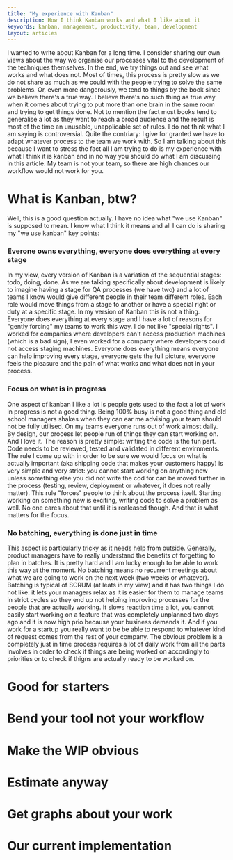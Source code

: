 ```yaml
---
title: "My experience with Kanban"
description: How I think Kanban works and what I like about it
keywords: kanban, management, productivity, team, development
layout: articles
---
```


I wanted to write about Kanban for a long time. I consider sharing our own
views about the way we organise our processes vital to the development of the
techniques themselves. In the end, we try things out and see what works and
what does not. Most of times, this process is pretty slow as we do not share
as much as we could with the people trying to solve the same problems. Or,
even more dangerously, we tend to things by the book since we believe there's
a true way.
I believe there's no such thing as true way when it comes about trying to put
more than one brain in the same room and trying to get things done. Not to
mention the fact most books tend to generalise a lot as they want to reach a
broad audience and the result is most of the time an unusable, unapplicable
set of rules. I do not think what I am saying is controversial. Quite the
contriary: I give for granted we have to adapt whatever process to the team we
work with. So I am talking about this because I want to stress the fact all I
am trying to do is my experience with what I think it is kanban and in no way
you should do what I am discussing in this article. My team is not your team,
so there are high chances our workflow would not work for you.

# What is Kanban, btw?

Well, this is a good question actually. I have no idea what "we use Kanban" is
supposed to mean. I know what I think it means and all I can do is sharing my
"we use kanban" key points:

### Everone owns everything, everyone does everything at every stage

In my view, every version of Kanban is a variation of the sequential stages:
todo, doing, done. As we are talking specifically about development is likely
to imagine having a stage for QA processes (we have two) and a lot of teams I
know would give different people in their team different roles. Each role
would move things from a stage to another or have a special right or duty at a
specific stage. In my version of Kanban this is not a thing. Everyone does
everything at every stage and I have a lot of reasons for "gently forcing" my
teams to work this way. I do not like "special rights". I worked for companies
where developers can't access production machines (which is a bad sign), I
even worked for a company where developers could not access staging machines.
Everyone does everything means everyone can help improving every stage,
everyone gets the full picture, everyone feels the pleasure and the pain of
what works and what does not in your process.

### Focus on what is in progress

One aspect of kanban I like a lot is people gets used to the fact a lot of
work in progress is not a good thing. Being 100% busy is not a good thing and
old school managers shakes when they can ear me advising your team should not
be fully utilised. On my teams everyone runs out of work almost daily. By
design, our process let people run of things they can start working on. And I
love it. The reason is pretty simple: writing the code is the fun part. Code
needs to be reviewed, tested and validated in different envirnments. The rule
I come up with in order to be sure we would focus on what is actually
important (aka shipping code that makes your customers happy) is very simple
and very strict: you cannot start working on anything new unless something
else you did not write the cod for can be moved further in the process
(testing, review, deployment or whatever, it does not really matter). This
rule "forces" people to think about the process itself. Starting working on
something new is exciting, writing code to solve a problem as well. No one
cares about that until it is realeased though. And that is what matters for
the focus.

### No batching, everything is done just in time

This aspect is particularly tricky as it needs help from outside. Generally,
product managers have to really understand the benefits of forgetting to plan
in batches. It is pretty hard and I am lucky enough to be able to work this
way at the moment. No batching means no recurrent meetings about what we are
going to work on the next week (two weeks or whatever). Batching is typical of
SCRUM (at leats in my view) and it has two things I do not like: it lets your
managers relax as it is easier for them to manage teams in strict cycles so
they end up not helping improving processes for the people that are actually
working. It slows reaction time a lot, you cannot easily start working on a
feature that was completely unplanned two days ago and it is now high prio
because your business demands it. And if you work for a startup you really
want to be be able to respond to whatever kind of request comes from the rest
of your company.
The obvious problem is a completely just in time process requires a lot of
daily work from all the parts involves in order to check if things are being
worked on accordingly to priorities or to check if thigns are actually ready
to be worked on.

# Good for starters
# Bend your tool not your workflow
# Make the WIP obvious
# Estimate anyway
# Get graphs about your work
# Our current implementation
